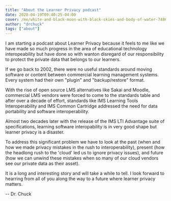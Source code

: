 ```yaml
---
title: "About the Learner Privacy podcast"
date: 2020-04-19T09:40:25-04:00
cover: /me/white-and-black-moon-with-black-skies-and-body-of-water-748626.jpg
author: "drchuck"
tags: ["about"]
---
```


I am starting a podcast about Learner Privacy because it feels to me like
we have made so much progress in the area of educational 
technology interopeability but 
have done so with wanton disregard of our responsibility to protect the
private data that belongs to our learners.

If we go back to 2002, there were no useful standards around
moving software or content between commercial learning management systems.
Every system had their own "plugin" and "backup/restore" format.

With the rise of open source LMS alternatives like Sakai and Moodle, commercial
LMS vendors were forced to come to the standards table and after over 
a decade of effort, standards like IMS Learning Tools Interoperability
and IMS Common Cartridge addressed the need for data portability and
software interoperability.

Almost two decades later with the release of the IMS LTI Advantage suite
of specifications, learning software interopability is in very good shape
but learner privacy is a disaster.

To address this significant problem we have to look at the
past (when and how we made privacy mistakes in the rush to interoperability),
present (how the headlong rush to the 'cloud' led us to ignore privacy issues),
and future (how we can unwind these mistakes when so many of our cloud
vendors see our private data as their asset).

It is a long and interesting story and will take a while to tell.
I look forward to hearring from all of you along the way to a future
where learner privacy matters.

-- Dr. Chuck

